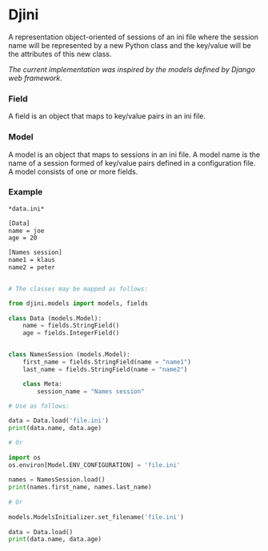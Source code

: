 # Djini
A representation object-oriented of sessions of an ini file where the session name will be represented 
by a new Python class and the key/value will be the attributes of this new class.
    
*The current implementation was inspired by the models defined by Django web framework*.
    
### Field
A field is an object that maps to key/value pairs in an ini file.
    
### Model
A model is an object that maps to sessions in an ini file.
A model name is the name of a session formed of key/value pairs defined in a configuration file.
A model consists of one or more fields.
    
### Example    
```bash
*data.ini*

[Data]
name = joe
age = 20

[Names session]
name1 = klaus
name2 = peter
```

```python

# The classes may be mapped as follows:

from djini.models import models, fields
    
class Data (models.Model):
    name = fields.StringField()
    age = fields.IntegerField()


class NamesSession (models.Model):
    first_name = fields.StringField(name = "name1")
    last_name = fields.StringField(name = "name2")

    class Meta:
        session_name = "Names session"

# Use as follows:
    
data = Data.load('file.ini')
print(data.name, data.age)

# Or
    
import os
os.environ[Model.ENV_CONFIGURATION] = 'file.ini'
    
names = NamesSession.load()
print(names.first_name, names.last_name)
    
# Or
    
models.ModelsInitializer.set_filename('file.ini')
   
data = Data.load()
print(data.name, data.age)    
```
